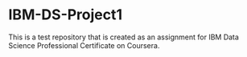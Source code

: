 # IBM-DS-Project1
This is a test repository that is created as an assignment for IBM Data Science Professional Certificate on Coursera.
